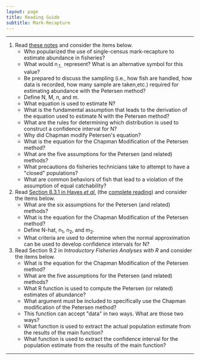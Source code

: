 ```yaml
---
layout: page
title: Reading Guide
subtitle: Mark-Recapture
---
```


----

1. Read [these notes](BKG.html) and consider the items below.
    * Who popularized the use of single-census mark-recapture to estimate abundance in fisheries?
    * What would n<sub>.1..</sub> represent? What is an alternative symbol for this value?
    * Be prepared to discuss the sampling (i.e., how fish are handled, how data is recorded, how many sample are taken,etc.) required for estimating abundance with the Petersen method?
    * Define N, M, n, and m.
    * What equation is used to estimate N?
    * What is the fundamental assumption that leads to the derivation of the equation used to estimate N with the Petersen method?
    * What are the rules for determining which distribution is used to construct a confidence interval for N?
    * Why did Chapman modify Petersen's equation?
    * What is the equation for the Chapman Modification of the Petersen method?
    * What are the five assumptions for the Petersen (and related) methods?
    * What precautions do fisheries technicians take to attempt to have a "closed" populations?
    * What are common behaviors of fish that lead to a violation of the assumption of equal catchability?
1. Read [Section 8.3.1 in Hayes *et al.*](Hayesetal-2007-Sect8-3part.pdf) (the [complete reading](http://www4.ncsu.edu/~tkwak/Hayes_et_al_2007.pdf")) and consider the items below.
    * What are the six assumptions for the Petersen (and related) methods?
    * What is the equation for the Chapman Modification of the Petersen method?
    * Define N-hat, n<sub>1</sub>, n<sub>2</sub>, and m<sub>2</sub>.
    * What criteria are used to determine when the normal approximation can be used to develop confidence intervals for N?
1. Read Section 9.2 in *Introductory Fisheries Analyses with R* and consider the items below.
    * What is the equation for the Chapman Modification of the Petersen method?
    * What are the five assumptions for the Petersen (and related) methods?
    * What R function is used to compute the Petersen (or related) estimates of abundance?
    * What argument must be included to specifically use the Chapman modification of the Petersen method?
    * This function can accept "data" in two ways. What are those two ways?
    * What function is used to extract the actual population estimate from the results of the main function?
    * What function is used to extract the confidence interval for the population estimate from the results of the main function?

----
